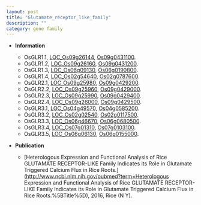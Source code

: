 ```yaml
---
layout: post
title: "Glutamate_receptor_like_family"
description: ""
category: gene family
---
```


* **Information**  
    + OsGLR1.1, [LOC_Os09g26144](http://rice.plantbiology.msu.edu/cgi-bin/ORF_infopage.cgi?orf=LOC_Os09g26144), [Os09g0431100](http://rapdb.dna.affrc.go.jp/viewer/gbrowse_details/irgsp1?name=Os09g0431100).
    + OsGLR1.2, [LOC_Os09g26160](http://rice.plantbiology.msu.edu/cgi-bin/ORF_infopage.cgi?orf=LOC_Os09g26160), [Os09g0431200](http://rapdb.dna.affrc.go.jp/viewer/gbrowse_details/irgsp1?name=Os09g0431200).
    + OsGLR1.3, [LOC_Os06g09130](http://rice.plantbiology.msu.edu/cgi-bin/ORF_infopage.cgi?orf=LOC_Os06g09130), [Os06g0190800](http://rapdb.dna.affrc.go.jp/viewer/gbrowse_details/irgsp1?name=Os06g0190800).
    + OsGLR1.4, [LOC_Os02g54640](http://rice.plantbiology.msu.edu/cgi-bin/ORF_infopage.cgi?orf=LOC_Os02g54640), [Os02g0787600](http://rapdb.dna.affrc.go.jp/viewer/gbrowse_details/irgsp1?name=Os02g0787600).
    + OsGLR2.1, [LOC_Os09g25980](http://rice.plantbiology.msu.edu/cgi-bin/ORF_infopage.cgi?orf=LOC_Os09g25980), [Os09g0429200](http://rapdb.dna.affrc.go.jp/viewer/gbrowse_details/irgsp1?name=Os09g0429200).
    + OsGLR2.2, [LOC_Os09g25960](http://rice.plantbiology.msu.edu/cgi-bin/ORF_infopage.cgi?orf=LOC_Os09g25960), [Os09g0429000](http://rapdb.dna.affrc.go.jp/viewer/gbrowse_details/irgsp1?name=Os09g0429000).
    + OsGLR2.3, [LOC_Os09g25990](http://rice.plantbiology.msu.edu/cgi-bin/ORF_infopage.cgi?orf=LOC_Os09g25990), [Os09g0429400](http://rapdb.dna.affrc.go.jp/viewer/gbrowse_details/irgsp1?name=Os09g0429400).
    + OsGLR2.4, [LOC_Os09g26000](http://rice.plantbiology.msu.edu/cgi-bin/ORF_infopage.cgi?orf=LOC_Os09g26000), [Os09g0429500](http://rapdb.dna.affrc.go.jp/viewer/gbrowse_details/irgsp1?name=Os09g0429500).
    + OsGLR3.1, [LOC_Os04g49570](http://rice.plantbiology.msu.edu/cgi-bin/ORF_infopage.cgi?orf=LOC_Os04g49570), [Os04g0585200](http://rapdb.dna.affrc.go.jp/viewer/gbrowse_details/irgsp1?name=Os04g0585200).
    + OsGLR3.2, [LOC_Os02g02540](http://rice.plantbiology.msu.edu/cgi-bin/ORF_infopage.cgi?orf=LOC_Os02g02540), [Os02g0117500](http://rapdb.dna.affrc.go.jp/viewer/gbrowse_details/irgsp1?name=Os02g0117500).
    + OsGLR3.3, [LOC_Os06g46670](http://rice.plantbiology.msu.edu/cgi-bin/ORF_infopage.cgi?orf=LOC_Os06g46670), [Os06g0680500](http://rapdb.dna.affrc.go.jp/viewer/gbrowse_details/irgsp1?name=Os06g0680500).
    + OsGLR3.4, [LOC_Os07g01310](http://rice.plantbiology.msu.edu/cgi-bin/ORF_infopage.cgi?orf=LOC_Os07g01310), [Os07g0103100](http://rapdb.dna.affrc.go.jp/viewer/gbrowse_details/irgsp1?name=Os07g0103100).
    + OsGLR3.5, [LOC_Os06g06130](http://rice.plantbiology.msu.edu/cgi-bin/ORF_infopage.cgi?orf=LOC_Os06g06130), [Os06g0155000](http://rapdb.dna.affrc.go.jp/viewer/gbrowse_details/irgsp1?name=Os06g0155000).

* **Publication**  
    + [Heterologous Expression and Functional Analysis of Rice GLUTAMATE RECEPTOR-LIKE Family Indicates its Role in Glutamate Triggered Calcium Flux in Rice Roots.](http://www.ncbi.nlm.nih.gov/pubmed?term=Heterologous Expression and Functional Analysis of Rice GLUTAMATE RECEPTOR-LIKE Family Indicates its Role in Glutamate Triggered Calcium Flux in Rice Roots.%5BTitle%5D), 2016, Rice (N Y).


